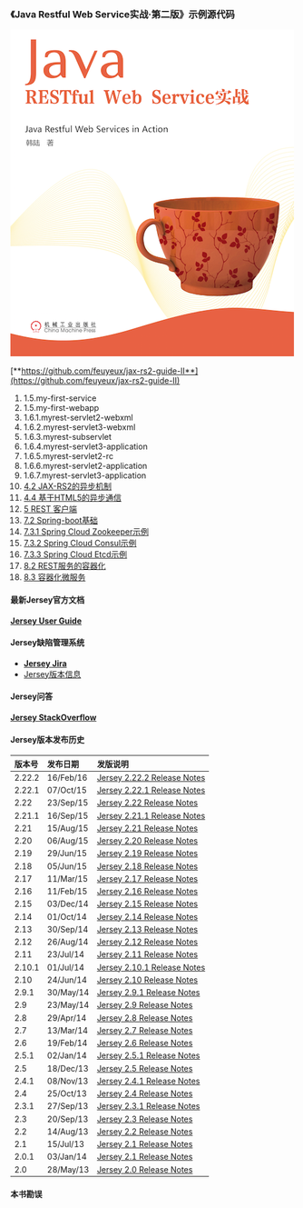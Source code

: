 ### 《Java Restful Web Service实战·第二版》示例源代码

![jax-rs-guid.png](cover.png)

[**https://github.com/feuyeux/jax-rs2-guide-II**](https://github.com/feuyeux/jax-rs2-guide-II)

1. 1.5.my-first-service
1. 1.5.my-first-webapp
1. 1.6.1.myrest-servlet2-webxml
1. 1.6.2.myrest-servlet3-webxml
1. 1.6.3.myrest-subservlet
1. 1.6.4.myrest-servlet3-application
1. 1.6.5.myrest-servlet2-rc
1. 1.6.6.myrest-servlet2-application
1. 1.6.7.myrest-servlet3-application
1. [4.2 JAX-RS2的异步机制](4.2.asynchronized)
1. [4.4 基于HTML5的异步通信](4.4.sse)
1. [5 REST 客户端](5.jaxrs2-client)
1. [7.2 Spring-boot基础](7.2.demo)
1. [7.3.1 Spring Cloud Zookeeper示例](7.3.1.boot.zookeeper)
1. [7.3.2 Spring Cloud Consul示例](7.3.2.boot.consul)
1. [7.3.3 Spring Cloud Etcd示例](7.3.2.boot.etcd)
1. [8.2 REST服务的容器化](8.2.containerization)
1. [8.3 容器化微服务](8.3.boot.zk.kaka)


#### 最新Jersey官方文档

[**Jersey User Guide**](https://jersey.java.net/documentation/latest/user-guide.html)

#### Jersey缺陷管理系统

- [**Jersey Jira**](https://java.net/jira/browse/JERSEY/)
- [Jersey版本信息](https://java.net/jira/browse/JERSEY/?selectedTab=com.atlassian.jira.jira-projects-plugin:versions-panel)

#### Jersey问答

[**Jersey StackOverflow**](http://stackoverflow.com/questions/tagged/jersey)

#### Jersey版本发布历史
|版本号|发布日期|发版说明|
|:-------|:----------|:-----------------------------|
|2.22.2|16/Feb/16|[Jersey 2.22.2 Release Notes](https://jersey.java.net/release-notes/2.22.2.html)|
|2.22.1|07/Oct/15|[Jersey 2.22.1 Release Notes](https://jersey.java.net/release-notes/2.22.1.html)|
|2.22|23/Sep/15|[Jersey 2.22 Release Notes](https://jersey.java.net/release-notes/2.22.html)|
|2.21.1|16/Sep/15|[Jersey 2.21.1 Release Notes](https://jersey.java.net/release-notes/2.21.1.html)|
|2.21|15/Aug/15|[Jersey 2.21 Release Notes](https://jersey.java.net/release-notes/2.21.html)|
|2.20|06/Aug/15|[Jersey 2.20 Release Notes](https://jersey.java.net/release-notes/2.20.html)|
|2.19| 29/Jun/15 |[Jersey 2.19 Release Notes](https://jersey.java.net/release-notes/2.19.html)|
|2.18| 05/Jun/15 |[Jersey 2.18 Release Notes](https://jersey.java.net/release-notes/2.18.html)|
| 2.17	 | 11/Mar/15 |[Jersey 2.17 Release Notes](https://jersey.java.net/release-notes/2.17.html)|
| 2.16   | 11/Feb/15 |[Jersey 2.16 Release Notes](https://jersey.java.net/release-notes/2.16.html)|
| 2.15   | 03/Dec/14 |[Jersey 2.15 Release Notes](https://jersey.java.net/release-notes/2.15.html)|
| 2.14   | 01/Oct/14 |[Jersey 2.14 Release Notes](https://jersey.java.net/release-notes/2.14.html)|
| 2.13   | 30/Sep/14 |[Jersey 2.13 Release Notes](https://jersey.java.net/release-notes/2.13.html)|
| 2.12   | 26/Aug/14 |[Jersey 2.12 Release Notes](https://jersey.java.net/release-notes/2.12.html)|
| 2.11   | 23/Jul/14 |[Jersey 2.11 Release Notes](https://jersey.java.net/release-notes/2.11.html)|
| 2.10.1 | 01/Jul/14 |[Jersey 2.10.1 Release Notes](https://jersey.java.net/release-notes/2.10.1.html)|
| 2.10   | 24/Jun/14 |[Jersey 2.10 Release Notes](https://jersey.java.net/release-notes/2.10.html)|
| 2.9.1  | 30/May/14 |[Jersey 2.9.1 Release Notes](https://jersey.java.net/release-notes/2.9.1.html)|
| 2.9    | 23/May/14 |[Jersey 2.9 Release Notes](https://jersey.java.net/release-notes/2.9.html)|
| 2.8    | 29/Apr/14 |[Jersey 2.8 Release Notes](https://jersey.java.net/release-notes/2.8.html)|
| 2.7    | 13/Mar/14 |[Jersey 2.7 Release Notes](https://jersey.java.net/release-notes/2.7.html)|
| 2.6    | 19/Feb/14 |[Jersey 2.6 Release Notes](https://jersey.java.net/release-notes/2.6.html)|
| 2.5.1  | 02/Jan/14 |[Jersey 2.5.1 Release Notes](https://jersey.java.net/release-notes/2.5.1.html)|
| 2.5    | 18/Dec/13 |[Jersey 2.5 Release Notes](https://jersey.java.net/release-notes/2.5.html)|
| 2.4.1  | 08/Nov/13 |[Jersey 2.4.1 Release Notes](https://jersey.java.net/release-notes/2.4.1.html)|
| 2.4    | 25/Oct/13 |[Jersey 2.4 Release Notes](https://jersey.java.net/release-notes/2.4.html)|
| 2.3.1  | 27/Sep/13 |[Jersey 2.3.1 Release Notes](https://jersey.java.net/release-notes/2.3.1.html)|
| 2.3    | 20/Sep/13 |[Jersey 2.3 Release Notes](https://jersey.java.net/release-notes/2.3.html)|
| 2.2    | 14/Aug/13 |[Jersey 2.2 Release Notes](https://jersey.java.net/release-notes/2.2.html)|
| 2.1    | 15/Jul/13 |[Jersey 2.1 Release Notes](https://jersey.java.net/release-notes/2.1.html)|
| 2.0.1  | 03/Jan/14 |[Jersey 2.1 Release Notes](https://jersey.java.net/release-notes/2.0.1.html)|
| 2.0    | 28/May/13 |[Jersey 2.0 Release Notes](https://jersey.java.net/release-notes/2.0.html)|


#### 本书勘误
